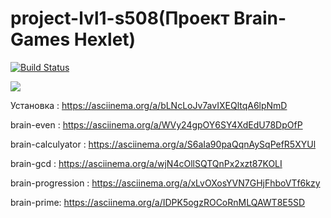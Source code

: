 # project-lvl1-s508(Проект Brain-Games Hexlet)


[![Build Status](https://travis-ci.com/Kross97/project-lvl1-s508.svg?branch=master)](https://travis-ci.com/Kross97/project-lvl1-s508)

<a href="https://codeclimate.com/github/Kross97/project-lvl1-s508/maintainability"><img src="https://api.codeclimate.com/v1/badges/e93d516b82c304496769/maintainability" /></a>

Установка : https://asciinema.org/a/bLNcLoJv7avIXEQltqA6lpNmD

brain-even : https://asciinema.org/a/WVy24gpOY6SY4XdEdU78DpOfP

brain-calculyator : https://asciinema.org/a/S6aIa90paQqnAySqPefR5XYUl

brain-gcd :  https://asciinema.org/a/wjN4cOllSQTQnPx2xzt87KOLI

brain-progression :  https://asciinema.org/a/xLvOXosYVN7GHjFhboVTf6kzy

brain-prime: https://asciinema.org/a/IDPK5ogzROCoRnMLQAWT8E5SD

